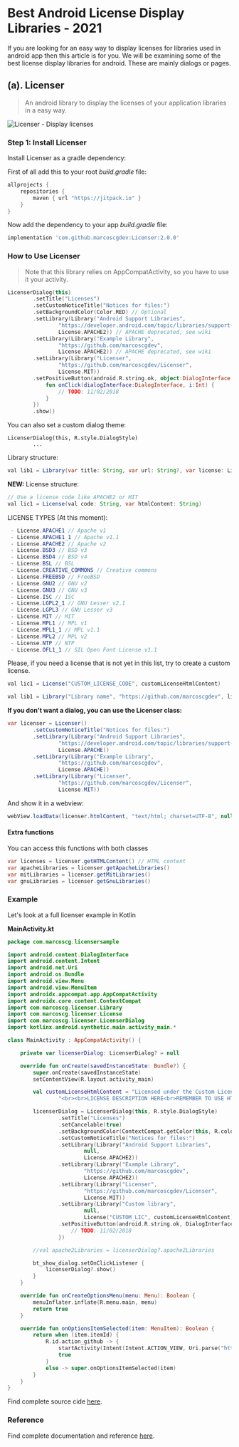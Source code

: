 # Best Android License Display Libraries - 2021


If you are looking for an easy way to display licenses for libraries used in android app then this article is for you. We will be examining some of the best license display libraries for android. These are mainly dialogs or pages.


## (a). Licenser

> An android library to display the licenses of your application libraries in a easy way.

![Licenser - Display licenses](https://raw.githubusercontent.com/marcoscgdev/Licenser/master/device-2018-02-11-161003.png)

### Step 1: Install Licenser

Install Licenser as a gradle dependency:

First of all add this to your root _build.gradle_ file:

```groovy
allprojects {
    repositories {
        maven { url "https://jitpack.io" }
    }
}
```

Now add the dependency to your app _build.gradle_ file:

```groovy
implementation 'com.github.marcoscgdev:Licenser:2.0.0'
```

### How to Use Licenser

> Note that this library relies on AppCompatActivity, so you have to use it your activity.

```kotlin
LicenserDialog(this)
        .setTitle("Licenses")
        .setCustomNoticeTitle("Notices for files:")
        .setBackgroundColor(Color.RED) // Optional
        .setLibrary(Library("Android Support Libraries",
                "https://developer.android.com/topic/libraries/support-library/index.html",
                License.APACHE2)) // APACHE deprecated, see wiki
        .setLibrary(Library("Example Library",
                "https://github.com/marcoscgdev",
                License.APACHE2)) // APACHE deprecated, see wiki
        .setLibrary(Library("Licenser",
                "https://github.com/marcoscgdev/Licenser",
                License.MIT))
        .setPositiveButton(android.R.string.ok, object:DialogInterface.OnClickListener() {
            fun onClick(dialogInterface:DialogInterface, i:Int) {
                // TODO: 11/02/2018
            }
        })
        .show()
```

You can also set a custom dialog theme:

```
LicenserDialog(this, R.style.DialogStyle)
        ...
```

Library structure:

```java
val lib1 = Library(var title: String, var url: String?, var license: License)
```

**NEW:** License structure:

```java
// Use a license code like APACHE2 or MIT
val lic1 = License(val code: String, var htmlContent: String)
```

LICENSE TYPES (At this moment):

```java
 - License.APACHE1 // Apache v1
 - License.APACHE1_1 // Apache v1.1
 - License.APACHE2 // Apache v2
 - License.BSD3 // BSD v3
 - License.BSD4 // BSD v4
 - License.BSL // BSL
 - License.CREATIVE_COMMONS // Creative commons
 - License.FREEBSD // FreeBSD
 - License.GNU2 // GNU v2
 - License.GNU3 // GNU v3
 - License.ISC // ISC
 - License.LGPL2_1 // GNU Lesser v2.1
 - License.LGPL3 // GNU Lesser v3
 - License.MIT // MIT
 - License.MPL1 // MPL v1
 - License.MPL1_1 // MPL v1.1
 - License.MPL2 // MPL v2
 - License.NTP // NTP
 - License.OFL1_1 // SIL Open Font License v1.1
```

Please, if you need a license that is not yet in this list, try to create a custom license.

```java
val lic1 = License("CUSTOM_LICENSE_CODE", customLicenseHtmlContent)

val lib1 = Library("Library name", "https://github.com/marcoscgdev", lic1)
```

**If you don't want a dialog, you can use the Licenser class:**

```java
var licenser = Licenser()
        .setCustomNoticeTitle("Notices for files:")
        .setLibrary(Library("Android Support Libraries",
                "https://developer.android.com/topic/libraries/support-library/index.html",
                License.APACHE))
        .setLibrary(Library("Example Library",
                "https://github.com/marcoscgdev",
                License.APACHE))
        .setLibrary(Library("Licenser",
                "https://github.com/marcoscgdev/Licenser",
                License.MIT))
```

And show it in a webview:

```java
webView.loadData(licenser.htmlContent, "text/html; charset=UTF-8", null)
```

#### [](#extra-functions)Extra functions

You can access this functions with both classes

```java
var licenses = licenser.getHTMLContent() // HTML content
var apacheLibraries = licenser.getApacheLibraries()
var mitLibraries = licenser.getMitLibraries()
var gnuLibraries = licenser.getGnuLibraries()
```

### Example

Let's look at a full licenser example in Kotlin

**MainActivity.kt**

```kotlin
package com.marcoscg.licensersample

import android.content.DialogInterface
import android.content.Intent
import android.net.Uri
import android.os.Bundle
import android.view.Menu
import android.view.MenuItem
import androidx.appcompat.app.AppCompatActivity
import androidx.core.content.ContextCompat
import com.marcoscg.licenser.Library
import com.marcoscg.licenser.License
import com.marcoscg.licenser.LicenserDialog
import kotlinx.android.synthetic.main.activity_main.*

class MainActivity : AppCompatActivity() {

    private var licenserDialog: LicenserDialog? = null

    override fun onCreate(savedInstanceState: Bundle?) {
        super.onCreate(savedInstanceState)
        setContentView(R.layout.activity_main)

        val customLicenseHtmlContent = "Licensed under the Custom License, V.3" +
                "<br><br>LICENSE DESCRIPTION HERE<br>REMEMBER TO USE HTML TAGS!"

        licenserDialog = LicenserDialog(this, R.style.DialogStyle)
                .setTitle("Licenses")
                .setCancelable(true)
                .setBackgroundColor(ContextCompat.getColor(this, R.color.colorPrimary))
                .setCustomNoticeTitle("Notices for files:")
                .setLibrary(Library("Android Support Libraries",
                        null,
                        License.APACHE2))
                .setLibrary(Library("Example Library",
                        "https://github.com/marcoscgdev",
                        License.APACHE2))
                .setLibrary(Library("Licenser",
                        "https://github.com/marcoscgdev/Licenser",
                        License.MIT))
                .setLibrary(Library("Custom library",
                        null,
                        License("CUSTOM_LIC", customLicenseHtmlContent))) // use license code like APACHE2 or MIT
                .setPositiveButton(android.R.string.ok, DialogInterface.OnClickListener { dialogInterface, i ->
                    // TODO: 11/02/2018
                })

        //val apache2Libraries = licenserDialog?.apache2Libraries

        bt_show_dialog.setOnClickListener {
            licenserDialog?.show()
        }
    }

    override fun onCreateOptionsMenu(menu: Menu): Boolean {
        menuInflater.inflate(R.menu.main, menu)
        return true
    }

    override fun onOptionsItemSelected(item: MenuItem): Boolean {
        return when (item.itemId) {
            R.id.action_github -> {
                startActivity(Intent(Intent.ACTION_VIEW, Uri.parse("https://github.com/marcoscgdev/Licenser")))
                true
            }
            else -> super.onOptionsItemSelected(item)
        }
    }
}
```

Find complete source cide [here](https://github.com/marcoscgdev/Licenser/tree/master/app).

### Reference

Find complete documentation and reference [here](https://github.com/marcoscgdev/Licenser).
